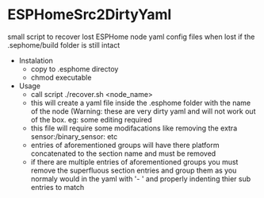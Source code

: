 # ESPHomeSrc2DirtyYaml
small script to recover lost ESPHome node yaml config files when lost if the .sephome/build folder is still intact

- Instalation
  - copy to .esphome directoy
  - chmod executable
- Usage
  - call script ./recover.sh <node_name>
  - this will create a yaml file inside the .esphome folder with the name of the node (Warning: these are very dirty yaml and will not work out of the box. eg: some editing required
  - this file will require some modifacations like removing the extra sensor:/binary_sensor: etc
  - entries of aforementioned groups will have there platform concatenated to the section name and must be removed
  - if there are multiple entries of aforementioned groups you must remove the superfluous section entries and group them as you normaly would in the yaml with '- ' and properly indenting thier sub entries to match 
